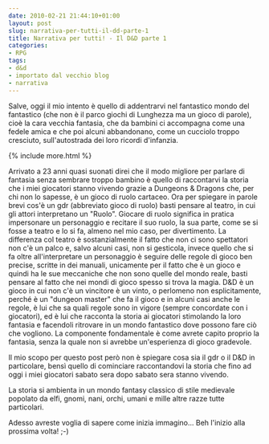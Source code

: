 ```yaml
---
date: 2010-02-21 21:44:10+01:00
layout: post
slug: narrativa-per-tutti-il-dd-parte-1
title: Narrativa per tutti! - Il D&D parte 1
categories:
- RPG
tags:
- d&d
- importato dal vecchio blog
- narrativa
---
```


Salve, oggi il mio intento è quello di addentrarvi nel fantastico mondo del fantastico (che non è il parco giochi di Lunghezza ma un gioco di parole), cioè la cara vecchia fantasia, che da bambini ci accompagna come una fedele amica e che poi alcuni abbandonano, come un cucciolo troppo cresciuto, sull'autostrada dei loro ricordi d'infanzia.  

{% include more.html %}

Arrivato a 23 anni quasi suonati direi che il modo migliore per parlare di fantasia senza sembrare troppo bambino è quello di raccontarvi la storia che i miei giocatori stanno vivendo grazie a Dungeons & Dragons che, per chi non lo sapesse, è un gioco di ruolo cartaceo. Ora per spiegare in parole brevi cos'è un gdr (abbreviato gioco di ruolo) basti pensare al teatro, in cui gli attori interpretano un "Ruolo". Giocare di ruolo significa in pratica impersonare un personaggio e recitare il suo ruolo, la sua parte, come se si fosse a teatro e lo si fa, almeno nel mio caso, per divertimento. La differenza col teatro è sostanzialmente il fatto che non ci sono spettatori non c'è un palco e, salvo alcuni casi, non si gesticola, invece quello che si fa oltre all'interpretare un personaggio è seguire delle regole di gioco ben precise, scritte in dei manuali, unicamente per il fatto che è un gioco e quindi ha le sue meccaniche che non sono quelle del mondo reale, basti pensare al fatto che nei mondi di gioco spesso si trova la magia. D&D è un gioco in cui non c'è un vincitore è un vinto, o perlomeno non esplicitamente, perché è un "dungeon master" che fa il gioco e in alcuni casi anche le regole, è lui che sa quali regole sono in vigore (sempre concordate con i giocatori), ed è lui che racconta la storia ai giocatori stimolando la loro fantasia e facendoli ritrovare in un mondo fantastico dove possono fare ciò che vogliono. La componente fondamentale è come avrete capito proprio la fantasia, senza la quale non si avrebbe un'esperienza di gioco gradevole.

Il mio scopo per questo post però non è spiegare cosa sia il gdr o il D&D in particolare, bensì quello di cominciare raccontandovi la storia che fino ad oggi i miei giocatori sabato sera dopo sabato sera stanno vivendo.

La storia si ambienta in un mondo fantasy classico di stile medievale popolato da elfi, gnomi, nani, orchi, umani e mille altre razze tutte particolari.

Adesso avreste voglia di sapere come inizia immagino... Beh l'inizio alla prossima volta! ;-)
